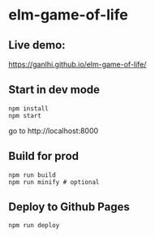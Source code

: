 # elm-game-of-life

## Live demo: 
https://ganlhi.github.io/elm-game-of-life/

## Start in dev mode

```
npm install
npm start
```

go to http://localhost:8000

## Build for prod

```
npm run build
npm run minify # optional
```

## Deploy to Github Pages

```
npm run deploy
```
